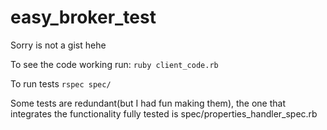 # easy_broker_test
Sorry is not a gist hehe

To see the code working run:
`ruby client_code.rb`

To run tests
`rspec spec/`

Some tests are redundant(but I had fun making them), the one that integrates the functionality fully tested is spec/properties_handler_spec.rb
